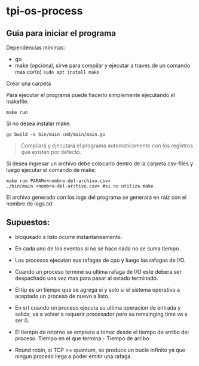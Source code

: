 # tpi-os-process

## Guia para iniciar el programa

Dependencias minimas:

- go
- make (opcional, sirve para compilar y ejecutar a traves de un comando mas corto) ```sudo apt install make``` 

Crear una carpeta 

Para ejecutar el programa puede hacerlo simplemente ejecutando el makefile:

    make run

Si no desea instalar make:

    go build -o bin/main cmd/main/main.go


> Compilará y ejecutará el programa automaticamente con los registros que existen por defecto.

Si desea ingresar un archivo debe colocarlo dentro de la carpeta csv-files y luego ejecutar el comando de make:

    make run PARAM=<nombre-del-archivo.csv>
    ./bin/main <nombre-del-archivo.csv> #si no utiliza make

El archivo generado con los logs del programa se generará en raiz con el nombre de logs.txt 

## Supuestos:
 
- bloqueado a listo ocurre instantaneamente.

- En cada uno de los eventos si no se hace nada no se suma tiempo .

- Los procesos ejecutan sus rafagas de cpu y luego las rafagas de I/O.

- Cuando un proceso termine su ultima rafaga de I/O este debera ser despachado una vez mas para pasar al estado terminado.

- El tip es un tiempo que se agrega si y solo si el sistema operativo a aceptado un proceso de nuevo a listo.

- En srt cuando un proceso ejecuta su ultima operacion de entrada y salida, va a volver a requerir procesador pero su remainging time va a ser 0.

- El tiempo de retorno se empieza a tomar desde el tiempo de arribo del proceso. Tiempo en el que termina - Tiempo de arribo.

- Round robin, si TCP >= quantum, se produce un bucle infinito ya que ningun proceso llega a poder emitir una rafaga. 
